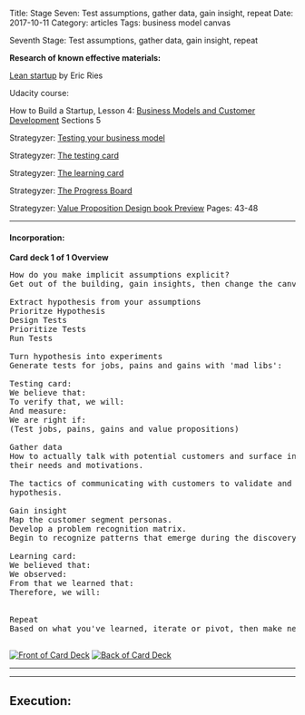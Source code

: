 Title: Stage Seven: Test assumptions, gather data, gain insight, repeat
Date:  2017-10-11
Category: articles
Tags: business model canvas

Seventh Stage: Test assumptions, gather data, gain insight, repeat


**Research of known effective materials:**

[Lean startup](http://theleanstartup.com/book) by Eric Ries

Udacity course: 

How to Build a Startup, Lesson 4: [Business Models and Customer Development](https://classroom.udacity.com/courses/ep245/lessons/48726358/concepts/483919610923) 
Sections 5

Strategyzer: [Testing your business
model](https://assets.strategyzer.com/assets/resources/testing-your-business-model-a-reference-guide.pdf)

Strategyzer: [The testing
card](https://assets.strategyzer.com/assets/resources/the-test-card.pdf)

Strategyzer: [The learning card](https://assets.strategyzer.com/assets/resources/the-learning-card.pdf)

Strategyzer: [The Progress
Board](https://assets.strategyzer.com/assets/resources/the-progress-board.pdf)


Strategyzer: [Value Proposition Design book
Preview](https://assets.strategyzer.com/assets/resources/value-proposition-design-book-preview-2014.pdf) Pages: 43-48

-----------
#### Incorporation:

**Card deck 1 of 1 Overview**
<pre>
How do you make implicit assumptions explicit?
Get out of the building, gain insights, then change the canvas.

Extract hypothesis from your assumptions
Prioritze Hypothesis
Design Tests
Prioritize Tests
Run Tests

Turn hypothesis into experiments
Generate tests for jobs, pains and gains with 'mad libs':

Testing card:
We believe that:
To verify that, we will:
And measure:
We are right if:
(Test jobs, pains, gains and value propositions)

Gather data
How to actually talk with potential customers and surface insight about
their needs and motivations.

The tactics of communicating with customers to validate and invalidate
hypothesis.

Gain insight
Map the customer segment personas.
Develop a problem recognition matrix.
Begin to recognize patterns that emerge during the discovery process.

Learning card:
We believed that:
We observed:
From that we learned that:
Therefore, we will:


Repeat
Based on what you've learned, iterate or pivot, then make new assumptions, re-run the cycle

</pre>
[![Front of Card
Deck](/images/learning/thumbnails/learning_testing_cycle_card_deck_front.jpg)](/images/learning/learning_testing_cycle_card_deck_front.jpg)
[![Back of Card
Deck](/images/learning/thumbnails/learning_testing_cycle_card_deck_back.jpg)](/images/learning/learning_testing_cycle_card_deck_back.jpg)

--------------------------------------------------



-------------------------------------------------------------------------
## Execution:


